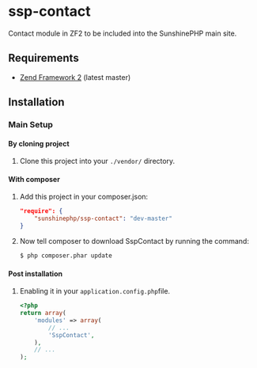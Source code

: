 ssp-contact
=============

Contact module in ZF2 to be included into the SunshinePHP main site.

Requirements
------------

* [Zend Framework 2](https://github.com/zendframework/zf2) (latest master)

Installation
------------

### Main Setup

#### By cloning project

1. Clone this project into your `./vendor/` directory.

#### With composer

1. Add this project in your composer.json:

    ```json
    "require": {
        "sunshinephp/ssp-contact": "dev-master"
    }
    ```

2. Now tell composer to download SspContact by running the command:

    ```bash
    $ php composer.phar update
    ```

#### Post installation

1. Enabling it in your `application.config.php`file.

    ```php
    <?php
    return array(
        'modules' => array(
            // ...
            'SspContact',
        ),
        // ...
    );
    ```
